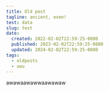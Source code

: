 ```yaml
---
title: Old post
tagline: ancient, even!
test: data
slug: test
date:
  created: 2022-02-02T22:59:25-0800
  published: 2023-02-02T22:59:25-0800
  updated: 2024-02-02T22:59:25-0800
tags:
  - oldposts
  - uwu
---
```


awawaawawwaawawaw
